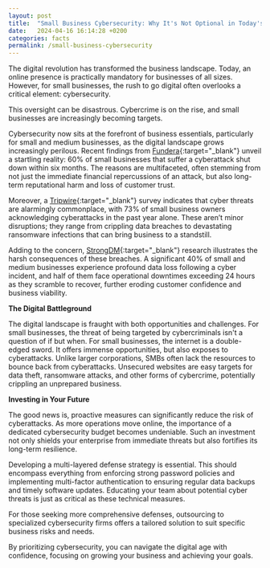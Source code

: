 ```yaml
---
layout: post
title:  "Small Business Cybersecurity: Why It's Not Optional in Today's Digital Age"
date:   2024-04-16 16:14:28 +0200
categories: facts
permalink: /small-business-cybersecurity
---
```

The digital revolution has transformed the business landscape. Today, an online presence is practically mandatory for businesses of all sizes. However, for small businesses, the rush to go digital often overlooks a critical element: cybersecurity. 

This oversight can be disastrous. Cybercrime is on the rise, and small businesses are increasingly becoming targets.  

Cybersecurity now sits at the forefront of business essentials, particularly for small and medium businesses, as the digital landscape grows increasingly perilous. Recent findings from [Fundera](https://www.fundera.com/resources/small-business-cyber-security-statistics){:target="_blank"} unveil a startling reality: 60% of small businesses that suffer a cyberattack shut down within six months. The reasons are multifaceted, often stemming from not just the immediate financial repercussions of an attack, but also long-term reputational harm and loss of customer trust.

Moreover, a [Tripwire](https://www.tripwire.com/state-of-security/business-impact-report-small-businesses-and-cyberattacks){:target="_blank"} survey indicates that cyber threats are alarmingly commonplace, with 73% of small business owners acknowledging cyberattacks in the past year alone. These aren’t minor disruptions; they range from crippling data breaches to devastating ransomware infections that can bring business to a standstill.

Adding to the concern, [StrongDM](https://www.strongdm.com/blog/small-business-cyber-security-statistics){:target="_blank"} research illustrates the harsh consequences of these breaches. A significant 40% of small and medium businesses experience profound data loss following a cyber incident, and half of them face operational downtimes exceeding 24 hours as they scramble to recover, further eroding customer confidence and business viability.

**The Digital Battleground**

The digital landscape is fraught with both opportunities and challenges. For small businesses, the threat of being targeted by cybercriminals isn't a question of if but when. For small businesses, the internet is a double-edged sword. It offers immense opportunities, but also exposes to cyberattacks. Unlike larger corporations, SMBs often lack the resources to bounce back from cyberattacks.  Unsecured websites are easy targets for data theft, ransomware attacks, and other forms of cybercrime, potentially crippling an unprepared business.

**Investing in Your Future**

The good news is, proactive measures can significantly reduce the risk of cyberattacks. As more operations move online, the importance of a dedicated cybersecurity budget becomes undeniable. Such an investment not only shields your enterprise from immediate threats but also fortifies its long-term resilience.

Developing a multi-layered defense strategy is essential. This should encompass everything from enforcing strong password policies and implementing multi-factor authentication to ensuring regular data backups and timely software updates. Educating your team about potential cyber threats is just as critical as these technical measures.

For those seeking more comprehensive defenses, outsourcing to specialized cybersecurity firms offers a tailored solution to suit specific business risks and needs.

By prioritizing cybersecurity, you can navigate the digital age with confidence, focusing on growing your business and achieving your goals.
